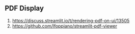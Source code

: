 ## PDF Display

1. https://discuss.streamlit.io/t/rendering-pdf-on-ui/13505
1. https://github.com/lfoppiano/streamlit-pdf-viewer